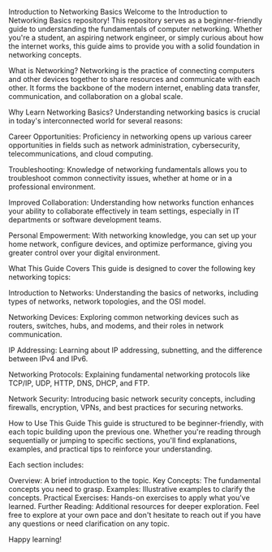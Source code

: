 Introduction to Networking Basics
Welcome to the Introduction to Networking Basics repository! This repository serves as a beginner-friendly guide to understanding the fundamentals of computer networking. Whether you're a student, an aspiring network engineer, or simply curious about how the internet works, this guide aims to provide you with a solid foundation in networking concepts.

What is Networking?
Networking is the practice of connecting computers and other devices together to share resources and communicate with each other. It forms the backbone of the modern internet, enabling data transfer, communication, and collaboration on a global scale.

Why Learn Networking Basics?
Understanding networking basics is crucial in today's interconnected world for several reasons:

Career Opportunities: Proficiency in networking opens up various career opportunities in fields such as network administration, cybersecurity, telecommunications, and cloud computing.

Troubleshooting: Knowledge of networking fundamentals allows you to troubleshoot common connectivity issues, whether at home or in a professional environment.

Improved Collaboration: Understanding how networks function enhances your ability to collaborate effectively in team settings, especially in IT departments or software development teams.

Personal Empowerment: With networking knowledge, you can set up your home network, configure devices, and optimize performance, giving you greater control over your digital environment.

What This Guide Covers
This guide is designed to cover the following key networking topics:

Introduction to Networks: Understanding the basics of networks, including types of networks, network topologies, and the OSI model.

Networking Devices: Exploring common networking devices such as routers, switches, hubs, and modems, and their roles in network communication.

IP Addressing: Learning about IP addressing, subnetting, and the difference between IPv4 and IPv6.

Networking Protocols: Explaining fundamental networking protocols like TCP/IP, UDP, HTTP, DNS, DHCP, and FTP.

Network Security: Introducing basic network security concepts, including firewalls, encryption, VPNs, and best practices for securing networks.

How to Use This Guide
This guide is structured to be beginner-friendly, with each topic building upon the previous one. Whether you're reading through sequentially or jumping to specific sections, you'll find explanations, examples, and practical tips to reinforce your understanding.

Each section includes:

Overview: A brief introduction to the topic.
Key Concepts: The fundamental concepts you need to grasp.
Examples: Illustrative examples to clarify the concepts.
Practical Exercises: Hands-on exercises to apply what you've learned.
Further Reading: Additional resources for deeper exploration.
Feel free to explore at your own pace and don't hesitate to reach out if you have any questions or need clarification on any topic.

Happy learning!
